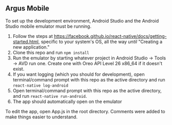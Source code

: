 ## Argus Mobile

To set up the development environment, Android Studio and the Android Studio mobile emulator must be running. 

1. Follow the steps at https://facebook.github.io/react-native/docs/getting-started.html, specific to your system's OS, all the way *until* "Creating a new application." 
2. Clone this repo and run `npm install`
3. Run the emulator by starting whatever project in Android Studio -> Tools -> AVD run one. Create one with Oreo API Level 26 x86_64 if it doesn't exist.
4. If you want logging (which you should for development), open terminal/command prompt with this repo as the active directory and run `react-native log-android` 
5. Open terminal/command prompt with this repo as the active directory, and run `react-native run-android`. 
6. The app should automatically open on the emulator

To edit the app, open App.js in the root directory. Comments were added to make things easier to understand.
